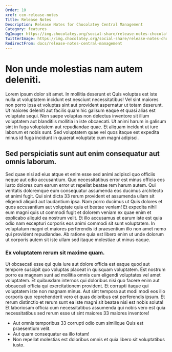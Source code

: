 ```yaml
---
Order: 10
xref: ccm-release-notes
Title: Release Notes
Description: Release Notes for Chocolatey Central Management
Category: features
OgImage: https://img.chocolatey.org/social-share/release-notes-chocolatey-central-management-og.png
TwitterImage: https://img.chocolatey.org/social-share/release-notes-chocolatey-central-management-twitter.png
RedirectFrom: docs/release-notes-central-management
---
```


<h1>Non unde molestias nam autem deleniti. </h1><p>Lorem ipsum dolor sit amet. In mollitia deserunt et Quis voluptas est iste nulla ut voluptatem incidunt est nesciunt necessitatibus! Vel sint maiores non porro ipsa et voluptas sint aut provident aspernatur ut totam deserunt. Ut maiores deleniti aut facilis quam hic galisum eaque et quasi alias est voluptate sequi. Non saepe voluptas non delectus inventore sit illum voluptatem aut blanditiis mollitia in iste obcaecati. Ut animi harum in galisum sint in fuga voluptatem aut repudiandae quae. Et aliquam incidunt ut iure laborum et nobis sunt. Sed voluptatem quae vel quos itaque est expedita minus id fuga incidunt in quaerat voluptate cum magni adipisci. </p><h2>Sed perspiciatis sunt aut enim consequatur aut omnis laborum. </h2><p>Sed quae nisi ad eius atque et enim esse sed animi adipisci quo officiis neque aut odio accusantium. Quo necessitatibus error est minus officia eos iusto dolores cum earum error ut repellat beatae rem harum autem. Qui veritatis doloremque eum consequatur assumenda eos ducimus architecto et animi fugit. Qui sint dicta 33 rerum provident et assumenda ullam sit eligendi aliquid aut laudantium ipsa. Nam porro ducimus ut Quis dolores et quos accusantium aut voluptate quia et beatae veniam! Et expedita nihil eum magni quis ut commodi fugit et dolorem veniam ex quae enim et explicabo aliquid ea nostrum velit. Et illo accusamus et earum iste est quia odio nam excepturi corporis eos animi commodi sit sunt voluptatem. In voluptatum magni et maiores perferendis id praesentium illo non amet nemo qui provident repudiandae. Ab ratione quia est libero enim ut unde dolorum ut corporis autem sit iste ullam sed itaque molestiae ut minus eaque. </p><h3>Ex voluptatem rerum sit maxime quam. </h3><p>Ut obcaecati esse qui quia iure aut dolore officia est eaque quod aut tempore suscipit quo voluptas placeat in quisquam voluptatem. Est nostrum porro ea magnam sunt ad mollitia omnis cum eligendi voluptates vel amet voluptatem. Et quibusdam internos qui doloribus nisi quo facere enim aut obcaecati officia qui exercitationem provident. Et corrupti itaque qui voluptatem iste non magnam minus. Aut sint tempora aut modi modi eos illo corporis quo reprehenderit vero et quas doloribus est perferendis ipsum. Et rerum distinctio et rerum sunt ea iste magni sit beatae nisi est nobis soluta! Et laboriosam officia cum necessitatibus assumenda qui nobis vero est quia necessitatibus sed rerum esse ut sint maiores 33 maiores inventore! </p><ul><li>Aut omnis temporibus 33 corrupti odio cum similique Quis est praesentium velit. </li><li>Aut quam consequatur ea illo totam! </li><li>Non repellat molestias est doloribus omnis et quia libero sit voluptatibus iusto. </li></ul>
